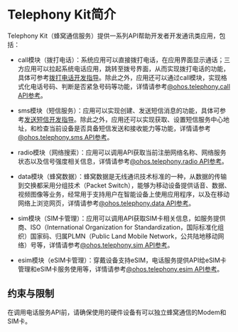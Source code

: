 # Telephony Kit简介

Telephony Kit（蜂窝通信服务）提供一系列API帮助开发者开发通讯类应用，包括：

- call模块（拨打电话）：系统应用可以直接拨打电话，在应用界面显示通话；三方应用可以拉起系统电话应用，跳转至拨号界面，从而实现拨打电话的功能，具体可参考[拨打电话开发指导](telephony-call.md)。除此之外，应用还可以通过call模块，实现格式化电话号码、判断是否紧急号码等功能，详情请参考[@ohos.telephony.call API参考](../reference/apis-telephony-kit/js-apis-call.md)。

- sms模块（短信服务）：应用可以实现创建、发送短信消息的功能，具体可参考[发送短信开发指导](telephony-sms.md)。除此之外，应用还可以实现获取、设置短信服务中心地址，和检查当前设备是否具备短信发送和接收能力等功能，详情请参考[@ohos.telephony.sms API参考](../reference/apis-telephony-kit/js-apis-sms.md)。
- radio模块（网络搜索）：应用可以调用API获取当前注册网络名称、网络服务状态以及信号强度相关信息，详情请参考[@ohos.telephony.radio API参考](../reference/apis-telephony-kit/js-apis-radio.md)。

- data模块（蜂窝数据）：蜂窝数据是无线通讯技术标准的一种，从数据的传输到交换都采用分组技术（Packet Switch），能够为移动设备提供话音、数据、视频图像等业务，经常用于支持用户在智能设备上使用应用程序，以及在移动网络上浏览网页，详情请参考[@ohos.telephony.data API参考](../reference/apis-telephony-kit/js-apis-telephony-data.md)。

- sim模块（SIM卡管理）：应用可以调用API获取SIM卡相关信息，如服务提供商、ISO（International Organization for Standardization，国际标准化组织）国家码、归属PLMN（Public Land Mobile Network，公共陆地移动网络）号等，详情请参考[@ohos.telephony.sim API参考](../reference/apis-telephony-kit/js-apis-sim.md)。

- esim模块（eSIM卡管理）：穿戴设备支持eSIM，电话服务提供API给eSIM卡管理和eSIM卡服务使用等，详情请参考[@ohos.telephony.esim API参考](../reference/apis-telephony-kit/js-apis-esim.md)。

## 约束与限制

在调用电话服务API前，请确保使用的硬件设备有可以独立蜂窝通信的Modem和SIM卡。
